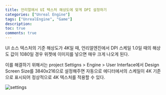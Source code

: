 ```yaml
---
title: 언리얼에서 UI 텍스처 해상도에 맞게 DPI 설정하기
categories: ["Unreal Engine"]
tags: ["UnrealEngine", "Game"]
description:
toc: true
comments: true
---
```


UI 소스 텍스처의 기준 해상도가 4K일 때, 언리얼엔진에서 DPI 스케일 1.0일 때의 해상도 값이 1080일 경우 위젯에 이미지를 넣으면 매우 크게 나오게 된다.

이를 해결하기 위해서는 project Settigns > Engine > User Interface에서 Design Screen Size를 3840x216으로 설정해주면 자동으로 에디터에서의 스케일이 4K 기준으로 표시되어 정상적으로 4K 텍스처를 적용할 수 있다.

![settings](../assets/blobs/240904-settings.png)

